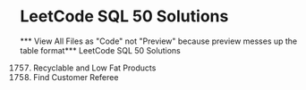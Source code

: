 # LeetCode SQL 50 Solutions
*** View All Files as "Code" not "Preview" because preview messes up the table format***
LeetCode SQL 50 Solutions 

1757. Recyclable and Low Fat Products
584. Find Customer Referee


